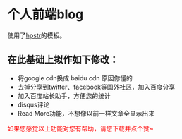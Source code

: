 # 个人前端blog

使用了[hpstr](https://github.com/hacke2/hpstr-jekyll-theme)的模板。

## 在此基础上拟作如下修改：
* 将google cdn换成 baidu cdn 原因你懂的
* 去掉分享到twitter、facebook等国外社区，加入百度分享
* 加入百度站长助手，方便您的统计
* disqus评论
* Read More功能，不想像以前一样文章全显示出来

<p style="color:red">如果您感觉以上功能对您有帮助，请您下载并点个赞~</p>